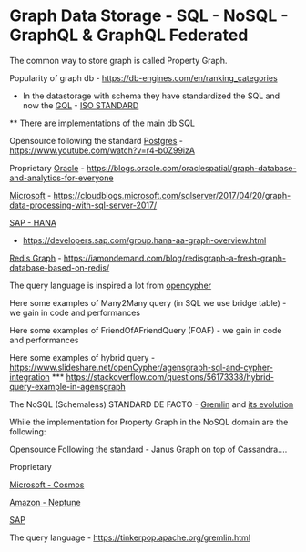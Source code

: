 # Graph Data Storage - SQL - NoSQL - GraphQL & GraphQL Federated

The common way to store graph is called Property Graph.

Popularity of graph db - https://db-engines.com/en/ranking_categories

* In the datastorage with schema they have standardized the SQL and now the [GQL](https://www.gqlstandards.org/) - [ISO STANDARD](https://gql.today/)

** There are implementations of the main db SQL

Opensource following the standard 
[Postgres](https://age.apache.org/) - https://www.youtube.com/watch?v=r4-b0Z99izA

Proprietary
[Oracle](https://docs.oracle.com/database/121/SPATL/what-is-oracle-spatial-and-graph.htm#SPATL440) - https://blogs.oracle.com/oraclespatial/graph-database-and-analytics-for-everyone

[Microsoft](https://docs.microsoft.com/it-it/sql/relational-databases/graphs/sql-graph-architecture?view=sql-server-ver15) - https://cloudblogs.microsoft.com/sqlserver/2017/04/20/graph-data-processing-with-sql-server-2017/

[SAP - HANA](https://help.sap.com/viewer/f381aa9c4b99457fb3c6b53a2fd29c02/1.0.12/en-US/7734f2cfafdb4e8a9d49de5f6829dc32.html)
- https://developers.sap.com/group.hana-aa-graph-overview.html

[Redis Graph](https://oss.redislabs.com/redisgraph/) - https://iamondemand.com/blog/redisgraph-a-fresh-graph-database-based-on-redis/

The query language is inspired a lot from [opencypher](http://www.opencypher.org/)

Here some examples of Many2Many query (in SQL we use bridge table) - we gain in code and performances

Here some examples of FriendOfAFriendQuery (FOAF) - we gain in code and performances

Here some examples of hybrid query - https://www.slideshare.net/openCypher/agensgraph-sql-and-cypher-integration
*** https://stackoverflow.com/questions/56173338/hybrid-query-example-in-agensgraph

The NoSQL (Schemaless) STANDARD DE FACTO - [Gremlin](http://tinkerpop.apache.org/) and [its evolution](http://tinkerpop.apache.org/docs/current/dev/future/) 

While the implementation for Property Graph in the NoSQL domain are the following:

Opensource Following the standard - Janus Graph on top of Cassandra....

Proprietary 

[Microsoft - Cosmos](https://towardsdatascience.com/getting-started-with-graph-databases-in-azure-cosmos-db-cbfbf708cda5)

[Amazon - Neptune](https://aws.amazon.com/neptune/?nc1=h_ls)

[SAP](https://www.orientdb.org/)


The query language - https://tinkerpop.apache.org/gremlin.html
